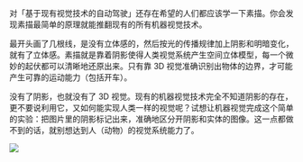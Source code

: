 对「基于现有视觉技术的自动驾驶」还存在希望的人们都应该学一下素描。你会发现素描最简单的原理就能推翻现有的所有机器视觉技术。

最开头画了几根线，是没有立体感的，然后按光的传播规律加上阴影和明暗变化，就有了立体感。素描就是靠着阴影使得人类视觉系统产生空间立体模型，每一个微妙的起伏都可以清晰地还原出来。只有靠 3D 视觉准确识别出物体的边界，才可能产生可靠的运动能力（包括开车）。

没有了阴影，也就没有了 3D 视觉。现有的机器视觉技术完全不知道阴影的存在，更不要说利用它，又如何能实现人类一样的视觉呢？试想让机器视觉完成这个简单的实验：把图片里的阴影标记出来，准确地区分开阴影和实体的图像。这一点都做不到的话，就别想达到人（动物）的视觉系统能力了。

 [<div class="image2-inset"><picture><source type="image/webp" srcset="https://substackcdn.com/image/fetch/w_424,c_limit,f_webp,q_auto:good,fl_progressive:steep/https%3A%2F%2Fbucketeer-e05bbc84-baa3-437e-9518-adb32be77984.s3.amazonaws.com%2Fpublic%2Fimages%2Fb5a7dac1-f193-4288-96f8-0cda5ec25264_1420x1614.jpeg 424w, https://substackcdn.com/image/fetch/w_848,c_limit,f_webp,q_auto:good,fl_progressive:steep/https%3A%2F%2Fbucketeer-e05bbc84-baa3-437e-9518-adb32be77984.s3.amazonaws.com%2Fpublic%2Fimages%2Fb5a7dac1-f193-4288-96f8-0cda5ec25264_1420x1614.jpeg 848w, https://substackcdn.com/image/fetch/w_1272,c_limit,f_webp,q_auto:good,fl_progressive:steep/https%3A%2F%2Fbucketeer-e05bbc84-baa3-437e-9518-adb32be77984.s3.amazonaws.com%2Fpublic%2Fimages%2Fb5a7dac1-f193-4288-96f8-0cda5ec25264_1420x1614.jpeg 1272w, https://substackcdn.com/image/fetch/w_1456,c_limit,f_webp,q_auto:good,fl_progressive:steep/https%3A%2F%2Fbucketeer-e05bbc84-baa3-437e-9518-adb32be77984.s3.amazonaws.com%2Fpublic%2Fimages%2Fb5a7dac1-f193-4288-96f8-0cda5ec25264_1420x1614.jpeg 1456w" sizes="100vw">![](https://substackcdn.com/image/fetch/w_1456,c_limit,f_auto,q_auto:good,fl_progressive:steep/https%3A%2F%2Fbucketeer-e05bbc84-baa3-437e-9518-adb32be77984.s3.amazonaws.com%2Fpublic%2Fimages%2Fb5a7dac1-f193-4288-96f8-0cda5ec25264_1420x1614.jpeg)</picture></div>](https://substackcdn.com/image/fetch/f_auto,q_auto:good,fl_progressive:steep/https%3A%2F%2Fbucketeer-e05bbc84-baa3-437e-9518-adb32be77984.s3.amazonaws.com%2Fpublic%2Fimages%2Fb5a7dac1-f193-4288-96f8-0cda5ec25264_1420x1614.jpeg)

